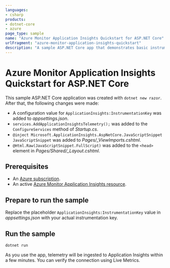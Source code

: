 ```yaml
---
languages:
- csharp
products:
- dotnet-core
- azure
page_type: sample
name: "Azure Monitor Application Insights Quickstart for ASP.NET Core"
urlFragment: "azure-monitor-application-insights-quickstart"
description: "A sample ASP.NET Core app that demonstrates basic instrumentation for Azure Monitor Application Insights."
---
```


<!-- 

This very simple sample is used to provide code snippets with highlighting for https://docs.microsoft.com/azure/azure-monitor/app/dotnet-quickstart

Please DO NOT update this sample unless you're making matching changes to that article!

Thanks!

 - The Management

-->

# Azure Monitor Application Insights Quickstart for ASP.NET Core

This sample ASP.NET Core application was created with `dotnet new razor`. After that, the following changes were made:

* A configuration value for `ApplicationInsights:InstrumentationKey` was added to *appsettings.json*.
* `services.AddApplicationInsightsTelemetry();` was added to the `ConfigureServices` method of *Startup.cs*.
* `@inject Microsoft.ApplicationInsights.AspNetCore.JavaScriptSnippet JavaScriptSnippet` was added to *Pages/_ViewImports.cshtml*.
* `@Html.Raw(JavaScriptSnippet.FullScript)` was added to the `<head>` element in *Pages/Shared/_Layout.cshtml*.

## Prerequisites

* An [Azure subscription](https://azure.microsoft.com/free/dotnet/).
* An active [Azure Monitor Application Insights resource](https://docs.microsoft.com/azure/azure-monitor/app/create-new-resource).

## Prepare to run the sample

Replace the placeholder `ApplicationInsights:InstrumentationKey` value in *appsettings.json* with your actual instrumentation key.

## Run the sample

```dotnetcli
dotnet run
```

As you use the app, telemetry will be ingested to Application Insights within a few minutes. You can verify the connection using Live Metrics.
